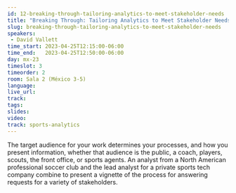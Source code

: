 ```yaml
---
id: 12-breaking-through-tailoring-analytics-to-meet-stakeholder-needs
title: "Breaking Through: Tailoring Analytics to Meet Stakeholder Needs"
slug: breaking-through-tailoring-analytics-to-meet-stakeholder-needs
speakers:
 - David Vallett
time_start: 2023-04-25T12:15:00-06:00
time_end:   2023-04-25T12:50:00-06:00
day: mx-23
timeslot: 3
timeorder: 2
room: Sala 2 (México 3-5)
language: 
live_url: 
track: 
tags:
slides: 
video: 
track: sports-analytics
---
```


The target audience for your work determines your processes, and how you present information, whether that audience is the public, a coach, players, scouts, the front office, or sports agents. An analyst from a North American professional soccer club and the lead analyst for a private sports tech company combine to present a vignette of the process for answering requests for a variety of stakeholders.

